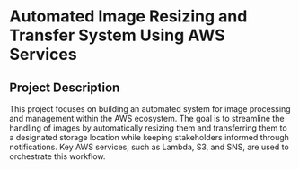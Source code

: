 # Automated Image Resizing and Transfer System Using AWS Services

## Project Description
This project focuses on building an automated system for image processing and management within the AWS ecosystem. 
The goal is to streamline the handling of images by automatically resizing them and transferring them to a designated 
storage location while keeping stakeholders informed through notifications. Key AWS services, such as Lambda, S3, and SNS,
are used to orchestrate this workflow.
